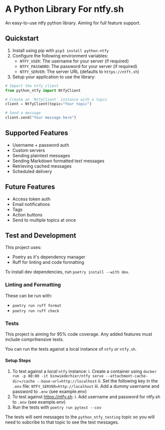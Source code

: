 # A Python Library For ntfy.sh

An easy-to-use ntfy python library. Aiming for full feature support.

## Quickstart

1. Install using pip with `pip3 install python-ntfy`
2. Configure the following environment variables:
    - `NTFY_USER`: The username for your server (if required)
    - `NTFY_PASSWORD`: The password for your server (if required)
    - `NTFY_SERVER`: The server URL (defaults to `https://ntft.sh`)
3. Setup your application to use the library:

```python
# Import the ntfy client
from python_ntfy import NtfyClient

# Create an `NtfyClient` instance with a topic
client = NtfyClient(topic="Your topic")

# Send a message
client.send("Your message here")
```

## Supported Features

- Username + password auth
- Custom servers
- Sending plaintext messages
- Sending Markdown formatted text messages
- Retrieving cached messages
- Scheduled delivery

## Future Features

- Access token auth
- Email notifications
- Tags
- Action buttons
- Send to multiple topics at once

## Test and Development

This project uses:

- Poetry as it's dependency manager
- Ruff for linting and code formatting

To install dev dependencies, run `poetry install --with dev`.

### Linting and Formatting

These can be run with:

- `poetry run ruff format`
- `poetry run ruff check`

### Tests

This project is aiming for 95% code coverage. Any added features must include comprihensive tests.

You can run the tests against a local instance of `ntfy` *or* `ntfy.sh`.

#### Setup Steps

1. To test against a *local* `ntfy` instance:
  i. Create a container using `docker run -p 80:80 -it binwiederhier/ntfy serve --attachment-cache-dir=/cache --base-url=http://localhost`
  ii. Set the following key in the `.env` file: `NTFY_SERVER=http://localhost`
  iii. Add a dummy username and password to `.env` (see example.env)
2. To test against https://ntfy.sh:
  i. Add username and password for ntfy.sh to `.env` (see example.env)
3. Run the tests with `poetry run pytest --cov`

The tests will sent messages to the `python_ntfy_testing` topic so you will need to subcribe to that topic to see the test messages.
